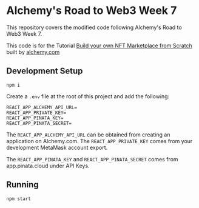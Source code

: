 # Alchemy's Road to Web3 Week 7

This repository covers the modified code following Alchemy's Road to Web3 Week 7.

This code is for the Tutorial [Build your own NFT Marketplace from Scratch](https://docs.alchemy.com/alchemy/) built by [alchemy.com](https://alchemy.com)

## Development Setup

    npm i

Create a `.env` file at the root of this project and add the following:

    REACT_APP_ALCHEMY_API_URL=
    REACT_APP_PRIVATE_KEY=
    REACT_APP_PINATA_KEY=
    REACT_APP_PINATA_SECRET=

The `REACT_APP_ALCHEMY_API_URL` can be obtained from creating an application on Alchemy.com. The `REACT_APP_PRIVATE_KEY` comes from your development MetaMask account export.

The `REACT_APP_PINATA_KEY` and `REACT_APP_PINATA_SECRET` comes from app.pinata.cloud under API Keys.

## Running

    npm start
